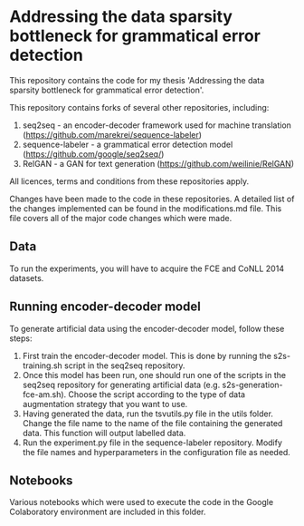 # Addressing the data sparsity bottleneck for grammatical error detection #

This repository contains the code for my thesis 'Addressing the data sparsity bottleneck for grammatical error detection'. 

This repository contains forks of several other repositories, including:
1.	seq2seq - an encoder-decoder framework used for machine translation (https://github.com/marekrei/sequence-labeler)
2.	sequence-labeler - a grammatical error detection model (https://github.com/google/seq2seq/)
3.	RelGAN - a GAN for text generation (https://github.com/weilinie/RelGAN)

All licences, terms and conditions from these repositories apply. 

Changes have been made to the code in these repositories. A detailed list of the changes implemented can be found in the modifications.md file. This file covers all of the major code changes which were made. 

## Data ## 

To run the experiments, you will have to acquire the FCE and CoNLL 2014 datasets. 

## Running encoder-decoder model ## 

To generate artificial data using the encoder-decoder model, follow these steps:
1.	First train the encoder-decoder model. This is done by running the s2s-training.sh script in the seq2seq repository.
2.	Once this model has been run, one should run one of the scripts in the seq2seq repository for generating artificial data (e.g. s2s-generation-fce-am.sh). Choose the script according to the type of data augmentation strategy that you want to use. 
3.	Having generated the data, run the tsvutils.py file in the utils folder. Change the file name to the name of the file containing the generated data. This function will output labelled data. 
4.	Run the experiment.py file in the sequence-labeler repository. Modify the file names and hyperparameters in the configuration file as needed. 

## Notebooks ##

Various notebooks which were used to execute the code in the Google Colaboratory environment are included in this folder.

